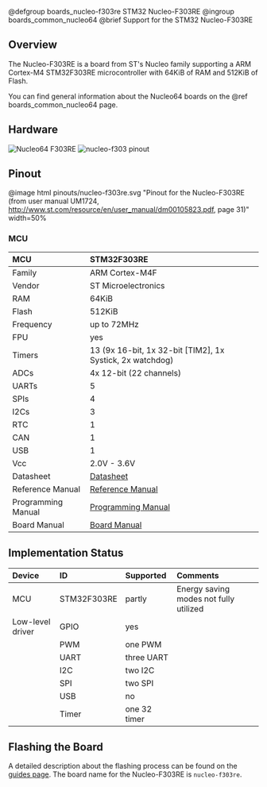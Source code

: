@defgroup    boards_nucleo-f303re STM32 Nucleo-F303RE
@ingroup     boards_common_nucleo64
@brief       Support for the STM32 Nucleo-F303RE

## Overview

The Nucleo-F303RE is a board from ST's Nucleo family supporting a ARM Cortex-M4
STM32F303RE microcontroller with 64KiB of RAM and 512KiB of Flash.

You can find general information about the Nucleo64 boards on the
@ref boards_common_nucleo64 page.

## Hardware

![Nucleo64 F303RE](http://www.open-electronics.org/wp-content/uploads/2015/08/Figura2-500x467.png)
![nucleo-f303 pinout](https://raw.githubusercontent.com/wiki/RIOT-OS/RIOT/images/nucleo-f303_pinout.png)

## Pinout

@image html pinouts/nucleo-f303re.svg "Pinout for the Nucleo-F303RE (from user manual UM1724, http://www.st.com/resource/en/user_manual/dm00105823.pdf, page 31)" width=50%

### MCU
| MCU        | STM32F303RE       |
|:---------- |:----------------- |
| Family     | ARM Cortex-M4F    |
| Vendor     | ST Microelectronics |
| RAM        | 64KiB             |
| Flash      | 512KiB            |
| Frequency  | up to 72MHz       |
| FPU        | yes               |
| Timers     | 13 (9x 16-bit, 1x 32-bit [TIM2], 1x Systick, 2x watchdog) |
| ADCs       | 4x 12-bit (22 channels) |
| UARTs      | 5                 |
| SPIs       | 4                 |
| I2Cs       | 3                 |
| RTC        | 1                 |
| CAN        | 1                 |
| USB        | 1                 |
| Vcc        | 2.0V - 3.6V       |
| Datasheet  | [Datasheet](https://www.st.com/resource/en/datasheet/stm32f303re.pdf) |
| Reference Manual | [Reference Manual](http://www.st.com/web/en/resource/technical/document/reference_manual/DM00043574.pdf) |
| Programming Manual | [Programming Manual](http://www.st.com/web/en/resource/technical/document/programming_manual/DM00046982.pdf) |
| Board Manual | [Board Manual](http://www.st.com/st-web-ui/static/active/en/resource/technical/document/user_manual/DM00105823.pdf) |



## Implementation Status
| Device | ID        | Supported | Comments  |
|:------------- |:------------- |:------------- |:------------- |
| MCU        | STM32F303RE   | partly    | Energy saving modes not fully utilized |
| Low-level driver | GPIO    | yes       | |
|        | PWM       | one PWM   | |
|        | UART      | three UART    | |
|        | I2C       | two I2C   | |
|        | SPI       | two SPI   | |
|        | USB       | no        | |
|        | Timer     | one 32 timer  | |

## Flashing the Board

A detailed description about the flashing process can be found on the
[guides page](https://guide.riot-os.org/board_specific/stm32/).
The board name for the Nucleo-F303RE is `nucleo-f303re`.
